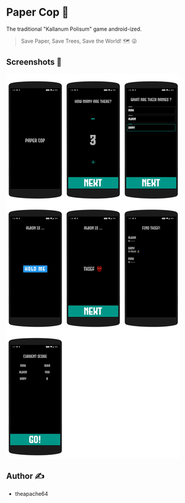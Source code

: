 # Paper Cop 👮

The traditional "Kallanum Polisum" game android-ized.

> Save Paper, Save Trees, Save the World! 🗺️ 😜


## Screenshots 📱

![](montage.png)

## Author ✍️

- theapache64